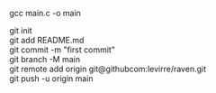 gcc main.c -o main 

git init\
git add README.md\
git commit -m "first commit"\
git branch -M main\
git remote add origin git@githubcom:levirre/raven.git\
git push -u origin main


